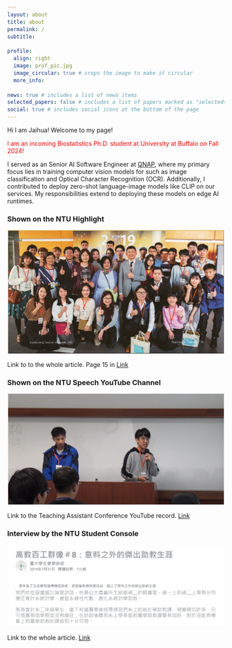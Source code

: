 ```yaml
---
layout: about
title: about
permalink: /
subtitle:

profile:
  align: right
  image: prof_pic.jpg
  image_circular: true # crops the image to make it circular
  more_info:

news: true # includes a list of news items
selected_papers: false # includes a list of papers marked as "selected={true}"
social: true # includes social icons at the bottom of the page
---
```


Hi I am Jaihua! Welcome to my page!

<font color="#f00"> I am an incoming Biostatistics Ph.D. student at University at Buffalo on Fall 2024! </font>
<p></p>

I served as an Senior AI Software Engineer at [QNAP](https://www.qnap.com/en), where my primary focus lies in training computer vision models for such as image classification and Optical Character Recognition (OCR). Additionally, I contributed to deploy zero-shot language-image models like CLIP on our services. My responsibilities extend to deploying these models on edge AI runtimes.

### Shown on the NTU Highlight

<div style="text-align: center;">
<img src="/assets/img/excellent_TA.png" alt="isolated" width="500"/>
</div>

<p></p>

Link to to the whole article. Page 15 in [Link](/assets/pdf/NTU_Highlights.pdf)

### Shown on the NTU Speech YouTube Channel

<div style="text-align: center;">
<img src="/assets/img/ntu_ta_session.png" alt="isolated" width="500"/>
</div>

<p></p>

Link to the Teaching Assistant Conference YouTube record. [Link](https://youtu.be/LlKg47qWXLI?si=Jzg9tWXpgYYuZT13)

<p></p>

### Interview by the NTU Student Console

<div style="text-align: center;">
<img src="/assets/img/invited.png" alt="isolated" width="500"/>
</div>

<p></p>

Link to the whole article. [Link](/assets/pdf/NTU_Student_Console.pdf)

<p></p>
